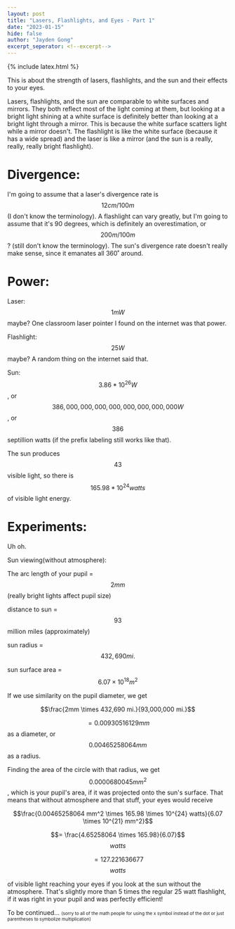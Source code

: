 ```yaml
---
layout: post
title: "Lasers, Flashlights, and Eyes - Part 1"
date: "2023-01-15"
hide: false
author: "Jayden Gong"
excerpt_seperator: <!--excerpt-->
---
```


<head>
  {% include latex.html %}
</head>

This is about the strength of lasers, flashlights, and the sun and their effects to your eyes.

Lasers, flashlights, and the sun are comparable to white surfaces and mirrors.
They both reflect most of the light coming at them, but looking at a bright light
shining at a white surface is definitely better than looking at a bright light through a mirror.
This is because the white surface scatters light while a mirror doesn't.
The flashlight is like the white surface (because it has a wide spread)
and the laser is like a mirror
(and the sun is a really, really, really bright flashlight).

<!--excerpt-->

# Divergence:

I'm going to assume that a laser's divergence rate is $$12cm/100m$$ (I don't know the terminology).
A flashlight can vary greatly, but I'm going to assume that it's 90 degrees,
which is definitely an overestimation, or $$200m/100m$$? (still don't know the terminology).
The sun's divergence rate doesn't really make sense, since it emanates all 360˚ around.

# Power:

Laser: $$1mW$$ maybe? One classroom laser pointer I found on the internet was that power.

Flashlight: $$25 W$$ maybe? A random thing on the internet said that.

Sun: $$3.86 * 10^26 W$$, or $$386,000,000,000,000,000,000,000,000 W$$, or $$386$$ septillion watts (if the prefix labeling still works like that).

The sun produces $$43%$$ visible light, so there is  $$165.98 * 10^{24} watts$$ of visible light energy.

# Experiments:

Uh oh.

Sun viewing(without atmosphere):

The arc length of your pupil = $$2mm$$ (really bright lights affect pupil size)

distance to sun = $$93$$ million miles (approximately)

sun radius = $$432,690 mi.$$

sun surface area = $$6.07 \times 10^18 m^2$$

If we use similarity on the pupil diameter, we get 

$$\frac{2mm \times 432,690 mi.}{93,000,000 mi.}$$ $$$$

$$= 0.00930516129 mm$$ as a diameter, or $$0.00465258064 mm$$ as a radius.

Finding the area of the circle with that radius, we get $$0.0000680045 mm^2$$, which is your pupil's area,
if it was projected onto the sun's surface. That means that without atmosphere and that stuff, your eyes would receive 

$$\frac{0.00465258064 mm^2 \times 165.98 \times 10^{24}  watts}{6.07 \times 10^{21} mm^2}$$ $$$$

$$= \frac{4.65258064 \times 165.98}{6.07}$$ $$watts$$

$$= 127.221636677$$ $$watts$$

of visible light reaching your eyes if you look at the sun without the atmosphere.
That's slightly more than 5 times the regular 25 watt flashlight, if it was right in your pupil and
was perfectly efficient!

To be continued...
<font size = 1>(sorry to all of the math people for using the x symbol instead of the dot or just parentheses to symbolize multiplication)</font>